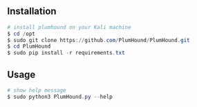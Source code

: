 ## **Installation**

```powershell
# install plumhound on your Kali machine
$ cd /opt
$ sudo git clone https://github.com/PlumHound/PlumHound.git
$ cd PlumHound
$ sudo pip install -r requirements.txt
```


## **Usage**

```powershell
# show help message
$ sudo python3 PlumHound.py --help


```
